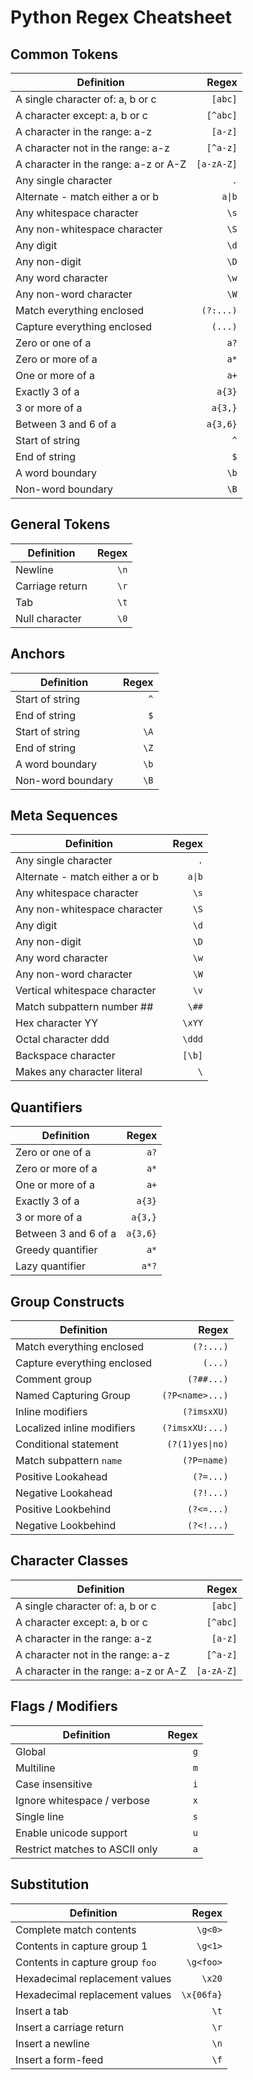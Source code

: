 # Python Regex Cheatsheet

## Common Tokens
|Definition|Regex|
|-|-:|
|A single character of: a, b or c|`[abc]`|
|A character except: a, b or c|`[^abc]`|
|A character in the range: a-z|`[a-z]`|
|A character not in the range: a-z|`[^a-z]`|
|A character in the range: a-z or A-Z|`[a-zA-Z]`|
|Any single character|`.`|
|Alternate - match either a or b|`a\|b`|
|Any whitespace character|`\s`|
|Any non-whitespace character|`\S`|
|Any digit|`\d`|
|Any non-digit|`\D`|
|Any word character|`\w`|
|Any non-word character|`\W`|
|Match everything enclosed|`(?:...)`|
|Capture everything enclosed|`(...)`|
|Zero or one of a|`a?`|
|Zero or more of a|`a*`|
|One or more of a|`a+`|
|Exactly 3 of a|`a{3}`|
|3 or more of a|`a{3,}`|
|Between 3 and 6 of a|`a{3,6}`|
|Start of string|`^`|
|End of string|`$`|
|A word boundary|`\b`|
|Non-word boundary|`\B`|


## General Tokens
|Definition|Regex|
|-|-:|
|Newline|`\n`|
|Carriage return|`\r`|
|Tab|`\t`|
|Null character|`\0`|


## Anchors
|Definition|Regex|
|-|-:|
|Start of string|`^`|
|End of string|`$`|
|Start of string|`\A`|
|End of string|`\Z`|
|A word boundary|`\b`|
|Non-word boundary|`\B`|


## Meta Sequences
|Definition|Regex|
|-|-:|
|Any single character|`.`|
|Alternate - match either a or b|`a\|b`|
|Any whitespace character|`\s`|
|Any non-whitespace character|`\S`|
|Any digit|`\d`|
|Any non-digit|`\D`|
|Any word character|`\w`|
|Any non-word character|`\W`|
|Vertical whitespace character|`\v`|
|Match subpattern number ##|`\##`|
|Hex character YY|`\xYY`|
|Octal character ddd|`\ddd`|
|Backspace character|`[\b]`|
|Makes any character literal|`\`|


## Quantifiers
|Definition|Regex|
|-|-:|
|Zero or one of a|`a?`|
|Zero or more of a|`a*`|
|One or more of a|`a+`|
|Exactly 3 of a|`a{3}`|
|3 or more of a|`a{3,}`|
|Between 3 and 6 of a|`a{3,6}`|
|Greedy quantifier|`a*`|
|Lazy quantifier|`a*?`|


## Group Constructs
|Definition|Regex|
|-|-:|
|Match everything enclosed|`(?:...)`|
|Capture everything enclosed|`(...)`|
|Comment group|`(?##...)`|
|Named Capturing Group|`(?P<name>...)`|
|Inline modifiers|`(?imsxXU)`|
|Localized inline modifiers|`(?imsxXU:...)`|
|Conditional statement|`(?(1)yes\|no)`|
|Match subpattern `name`|`(?P=name)`|
|Positive Lookahead|`(?=...)`|
|Negative Lookahead|`(?!...)`|
|Positive Lookbehind|`(?<=...)`|
|Negative Lookbehind|`(?<!...)`|


## Character Classes
|Definition|Regex|
|-|-:|
|A single character of: a, b or c|`[abc]`|
|A character except: a, b or c|`[^abc]`|
|A character in the range: a-z|`[a-z]`|
|A character not in the range: a-z|`[^a-z]`|
|A character in the range: a-z or A-Z|`[a-zA-Z]`|


## Flags / Modifiers
|Definition|Regex|
|-|-:|
|Global|`g`|
|Multiline|`m`|
|Case insensitive|`i`|
|Ignore whitespace / verbose|`x`|
|Single line|`s`|
|Enable unicode support|`u`|
|Restrict matches to ASCII only|`a`|


## Substitution
|Definition|Regex|
|-|-:|
|Complete match contents|`\g<0>`|
|Contents in capture group 1|`\g<1>`|
|Contents in capture group `foo`|`\g<foo>`|
|Hexadecimal replacement values|`\x20`|
|Hexadecimal replacement values|`\x{06fa}`|
|Insert a tab|`\t`|
|Insert a carriage return|`\r`|
|Insert a newline|`\n`|
|Insert a form-feed|`\f`|
